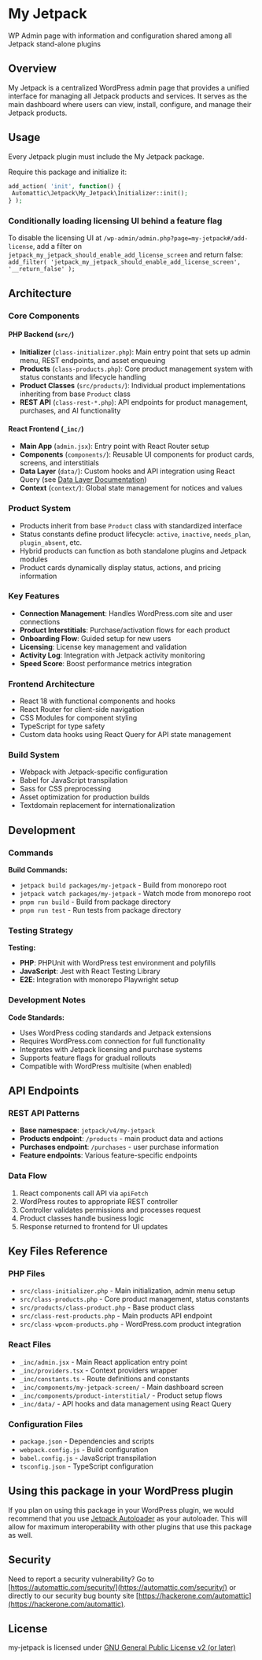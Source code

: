 # My Jetpack

WP Admin page with information and configuration shared among all Jetpack stand-alone plugins

## Overview

My Jetpack is a centralized WordPress admin page that provides a unified interface for managing all Jetpack products and services. It serves as the main dashboard where users can view, install, configure, and manage their Jetpack products.

## Usage

Every Jetpack plugin must include the My Jetpack package.

Require this package and initialize it:

```PHP
add_action( 'init', function() {
 Automattic\Jetpack\My_Jetpack\Initializer::init();
} );
```

### Conditionally loading licensing UI behind a feature flag

To disable the licensing UI at `/wp-admin/admin.php?page=my-jetpack#/add-license`, add a filter on `jetpack_my_jetpack_should_enable_add_license_screen` and return false: `add_filter( 'jetpack_my_jetpack_should_enable_add_license_screen', '__return_false' );`

## Architecture

### Core Components

#### PHP Backend (`src/`)

- **Initializer** (`class-initializer.php`): Main entry point that sets up admin menu, REST endpoints, and asset enqueuing
- **Products** (`class-products.php`): Core product management system with status constants and lifecycle handling
- **Product Classes** (`src/products/`): Individual product implementations inheriting from base `Product` class
- **REST API** (`class-rest-*.php`): API endpoints for product management, purchases, and AI functionality

#### React Frontend (`_inc/`)

- **Main App** (`admin.jsx`): Entry point with React Router setup
- **Components** (`components/`): Reusable UI components for product cards, screens, and interstitials
- **Data Layer** (`data/`): Custom hooks and API integration using React Query (see [Data Layer Documentation](./_inc/data/README.md))
- **Context** (`context/`): Global state management for notices and values

### Product System

- Products inherit from base `Product` class with standardized interface
- Status constants define product lifecycle: `active`, `inactive`, `needs_plan`, `plugin_absent`, etc.
- Hybrid products can function as both standalone plugins and Jetpack modules
- Product cards dynamically display status, actions, and pricing information

### Key Features

- **Connection Management**: Handles WordPress.com site and user connections
- **Product Interstitials**: Purchase/activation flows for each product
- **Onboarding Flow**: Guided setup for new users
- **Licensing**: License key management and validation
- **Activity Log**: Integration with Jetpack activity monitoring
- **Speed Score**: Boost performance metrics integration

### Frontend Architecture

- React 18 with functional components and hooks
- React Router for client-side navigation
- CSS Modules for component styling
- TypeScript for type safety
- Custom data hooks using React Query for API state management

### Build System

- Webpack with Jetpack-specific configuration
- Babel for JavaScript transpilation
- Sass for CSS preprocessing
- Asset optimization for production builds
- Textdomain replacement for internationalization

## Development

### Commands

**Build Commands:**

- `jetpack build packages/my-jetpack` - Build from monorepo root
- `jetpack watch packages/my-jetpack` - Watch mode from monorepo root
- `pnpm run build` - Build from package directory
- `pnpm run test` - Run tests from package directory

### Testing Strategy

**Testing:**

- **PHP**: PHPUnit with WordPress test environment and polyfills
- **JavaScript**: Jest with React Testing Library
- **E2E**: Integration with monorepo Playwright setup

### Development Notes

**Code Standards:**

- Uses WordPress coding standards and Jetpack extensions
- Requires WordPress.com connection for full functionality
- Integrates with Jetpack licensing and purchase systems
- Supports feature flags for gradual rollouts
- Compatible with WordPress multisite (when enabled)

## API Endpoints

### REST API Patterns

- **Base namespace**: `jetpack/v4/my-jetpack`
- **Products endpoint**: `/products` - main product data and actions
- **Purchases endpoint**: `/purchases` - user purchase information
- **Feature endpoints**: Various feature-specific endpoints

### Data Flow

1. React components call API via `apiFetch`
2. WordPress routes to appropriate REST controller
3. Controller validates permissions and processes request
4. Product classes handle business logic
5. Response returned to frontend for UI updates

## Key Files Reference

### PHP Files

- `src/class-initializer.php` - Main initialization, admin menu setup
- `src/class-products.php` - Core product management, status constants
- `src/products/class-product.php` - Base product class
- `src/class-rest-products.php` - Main products API endpoint
- `src/class-wpcom-products.php` - WordPress.com product integration

### React Files

- `_inc/admin.jsx` - Main React application entry point
- `_inc/providers.tsx` - Context providers wrapper
- `_inc/constants.ts` - Route definitions and constants
- `_inc/components/my-jetpack-screen/` - Main dashboard screen
- `_inc/components/product-interstitial/` - Product setup flows
- `_inc/data/` - API hooks and data management using React Query

### Configuration Files

- `package.json` - Dependencies and scripts
- `webpack.config.js` - Build configuration
- `babel.config.js` - JavaScript transpilation
- `tsconfig.json` - TypeScript configuration

## Using this package in your WordPress plugin

If you plan on using this package in your WordPress plugin, we would recommend that you use [Jetpack Autoloader](https://packagist.org/packages/automattic/jetpack-autoloader) as your autoloader. This will allow for maximum interoperability with other plugins that use this package as well.

## Security

Need to report a security vulnerability? Go to [https://automattic.com/security/](https://automattic.com/security/) or directly to our security bug bounty site [https://hackerone.com/automattic](https://hackerone.com/automattic).

## License

my-jetpack is licensed under [GNU General Public License v2 (or later)](./LICENSE.txt)
